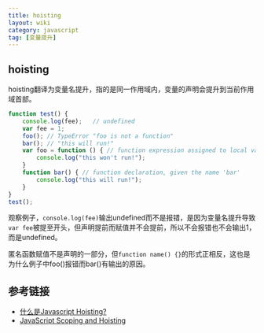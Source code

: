 ```yaml
---
title: hoisting
layout: wiki
category: javascript
tag: [变量提升]
---
```


## hoisting

hoisting翻译为变量名提升，指的是同一作用域内，变量的声明会提升到当前作用域首部。

```javascript
function test() {
	console.log(fee);	// undefined
	var fee = 1;
	foo(); // TypeError "foo is not a function"
	bar(); // "this will run!"
	var foo = function () { // function expression assigned to local variable 'foo'
		console.log("this won't run!");
	}
	function bar() { // function declaration, given the name 'bar'
		console.log("this will run!");
	}
}
test();
```

观察例子，`console.log(fee)`输出undefined而不是报错，是因为变量名提升导致`var fee`被提至开头，但声明提前而赋值并不会提前，所以不会报错也不会输出1，而是undefined。

匿名函数赋值不是声明的一部分，但`function name() {}`的形式正相反，这也是为什么例子中foo()报错而bar()有输出的原因。

## 参考链接

* [什么是Javascript Hoisting?](http://www.cnblogs.com/isaboy/p/javascript_hoisting.html)
* [JavaScript Scoping and Hoisting](http://www.adequatelygood.com/JavaScript-Scoping-and-Hoisting.html)